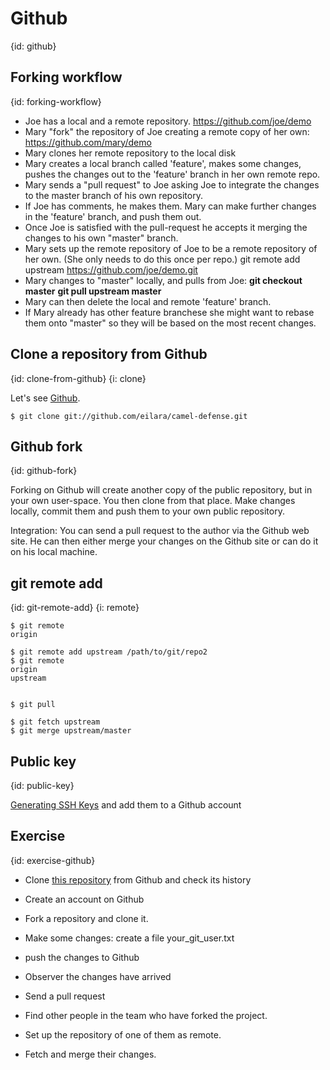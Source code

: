 # Github
{id: github}

## Forking workflow
{id: forking-workflow}

* Joe has a local and a remote repository.  https://github.com/joe/demo
* Mary "fork" the repository of Joe creating a remote copy of her own: https://github.com/mary/demo
* Mary clones her remote repository to the local disk
* Mary creates a local branch called 'feature', makes some changes, pushes the changes out to the 'feature' branch in her own remote repo.
* Mary sends a "pull request" to Joe asking Joe to integrate the changes to the master branch of his own repository.
* If Joe has comments, he makes them. Mary can make further changes in the 'feature' branch, and push them out.
* Once Joe is satisfied with the pull-request he accepts it merging the changes to his own "master" branch.
* Mary sets up the remote repository of Joe to be a remote repository of her own. (She only needs to do this once per repo.) git remote add upstream https://github.com/joe/demo.git
* Mary changes to "master" locally, and pulls from Joe: **git checkout master** **git pull upstream master**
* Mary can then delete the local and remote 'feature' branch.
* If Mary already has other  feature branchese she might want to rebase them onto "master" so they will be based on the most recent changes.



## Clone a repository from Github
{id: clone-from-github}
{i: clone}


Let's see <a href="http://github.com/">Github</a>.



```
$ git clone git://github.com/eilara/camel-defense.git
```


## Github fork
{id: github-fork}


Forking on Github will create another copy of the public repository, but in your own user-space.
You then clone from that place. Make changes locally, commit them and push them to your own public repository.




Integration: You can send a <emp>pull request</emp> to the author via the Github web site.
He can then either merge your changes on the Github site or can do it on his local machine.




## git remote add
{id: git-remote-add}
{i: remote}

```
$ git remote
origin

$ git remote add upstream /path/to/git/repo2
$ git remote
origin
upstream


$ git pull

$ git fetch upstream
$ git merge upstream/master
```



## Public key
{id: public-key}


<a href="https://help.github.com/articles/generating-ssh-keys">Generating SSH Keys</a>
 and add them to a Github account




## Exercise
{id: exercise-github}

* Clone [this repository](http://github.com/szabgab/git-201303005) from Github and check its history 
* Create an account on Github
* Fork a repository and clone it.
* Make some changes: create a file your_git_user.txt
* push the changes to Github
* Observer the changes have arrived
* Send a pull request

* Find other people in the team who have forked the project.
* Set up the repository of one of them as remote.
* Fetch and merge their changes.







